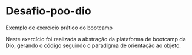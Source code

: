 # Desafio-poo-dio

 Exemplo de exercício prático do bootcamp

Neste exercício foi realizada a abstração da plataforma de bootcamp da Dio, gerando o código seguindo o paradigma de orientação ao objeto.
